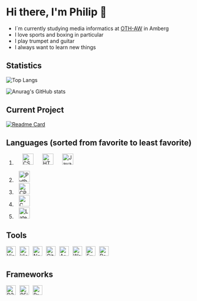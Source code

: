 # Hi there, I'm Philip 👋

- I´m currently studying media informatics at [OTH-AW](https://www.oth-aw.de) in Amberg
- I love sports and boxing in particular
- I play trumpet and guitar
- I always want to learn new things


## Statistics

![Top Langs](https://github-readme-stats.vercel.app/api/top-langs/?username=kairos9000&hide=jupyter%20notebook,xslt&layout=default&theme=radical)

![Anurag's GitHub stats](https://github-readme-stats.vercel.app/api?username=kairos9000&show_icons=true&theme=radical)


## Current Project

[![Readme Card](https://github-readme-stats.vercel.app/api/pin/?username=kairos9000&repo=BlackjackGame&theme=radical)](https://github.com/kairos9000/BlackjackGame)
 

## Languages (sorted from favorite to least favorite)
<div></div>
<ol>
<li>

 <img alt="CSS3" width="30px" style="margin-left: 20px" 
src=https://user-images.githubusercontent.com/64527112/108068828-e40b8c00-7062-11eb-8927-7300d7755af8.png />
 <img alt="HTML5" width="30px" style="margin-left: 20px" 
src=https://user-images.githubusercontent.com/64527112/108068788-d6560680-7062-11eb-8258-7c995e872a1a.png />
 <img alt="JavaScript" style="margin-left: 20px" width="30px" 
src=https://user-images.githubusercontent.com/64527112/108068864-ef5eb780-7062-11eb-984c-8e2aa2c7ab32.png />
 </li>
 <li>
<img alt="Python" style="margin-left: 10px" width="30px" 
src=https://user-images.githubusercontent.com/64527112/108068895-fe456a00-7062-11eb-9db2-689fd5ca14d0.png />
  </li>
 <li>
<img alt="CPP" width="30px" style="margin-left: 10px" 
src=https://user-images.githubusercontent.com/64527112/108068734-c3433680-7062-11eb-86bc-e65119001594.png />
  </li>
 <li>
 <img alt="C" width="30px" style="margin-left: 10px" 
src=https://user-images.githubusercontent.com/64527112/108068673-aeff3980-7062-11eb-85b6-da664ef8f694.png />
  </li>
 <li>
<img alt="Latex" style="margin-left: 10px" width="30px" 
src=https://user-images.githubusercontent.com/64527112/108068932-0bfaef80-7063-11eb-9581-446b31a76c91.png />
  </li>

</ol>


## Tools


<img align="left" alt="Visual Studio Code" width="26px" style="margin-right: 10px" 
src=https://user-images.githubusercontent.com/64527112/108072205-e1129a80-7066-11eb-8446-31fde6d6996b.png />
<img align="left" alt="Visual Studio 2019" width="26px" style="margin-right: 10px" 
src=https://user-images.githubusercontent.com/64527112/108202603-ab7eb780-7121-11eb-9e85-0d502ba0d92a.png />
<img align="left" alt="Node.js" width="26px" style="margin-right: 10px" 
src=https://user-images.githubusercontent.com/64527112/108072524-4bc3d600-7067-11eb-8dd9-85f65c0f2f0d.png />
<img align="left" alt="GitHub" width="26px" style="margin-right: 10px" 
src=https://user-images.githubusercontent.com/64527112/108072236-ee2f8980-7066-11eb-8452-30244d9b6fab.png />
<img align="left" alt="Arduino" width="26px" style="margin-right: 10px" 
src=https://user-images.githubusercontent.com/64527112/108072276-fc7da580-7066-11eb-87a1-91ede0d25759.png />
<img align="left" alt="Word" width="26px" style="margin-right: 10px" 
src=https://user-images.githubusercontent.com/64527112/108072050-b58fb000-7066-11eb-9e48-ed233b1ff650.png />
<img align="left" alt="Excel" width="26px" style="margin-right: 10px" 
src=https://user-images.githubusercontent.com/64527112/108072085-c0e2db80-7066-11eb-9263-1ead8e0bf225.png />
<img align="left" alt="Powerpoint" width="26px" style="margin-right: 10px" 
src=https://user-images.githubusercontent.com/64527112/108072131-cdffca80-7066-11eb-8746-68db167b1495.png />

<br><br>

## Frameworks

<img align="left" alt="D3" width="26px" style="margin-right: 10px" 
src=https://user-images.githubusercontent.com/64527112/108072811-a4936e80-7067-11eb-969f-8322fae47315.png />
<img align="left" alt="P5js" width="26px" style="margin-right: 10px" 
src=https://user-images.githubusercontent.com/64527112/108072849-b248f400-7067-11eb-866c-eb76323785b1.png />
<img align="left" alt="Processing" width="26px" style="margin-right: 10px" 
src=https://user-images.githubusercontent.com/64527112/108072939-cc82d200-7067-11eb-9f02-305eb47ee9ca.png />
<br><br>
